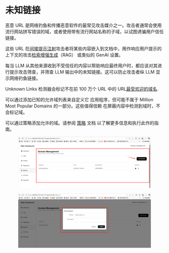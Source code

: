 # 未知链接

恶意 URL 是网络钓鱼和传播恶意软件的最常见攻击媒介之一。攻击者通常会使用流行网站拼写错误的域，或者使用带有流行网站名称的子域，以试图诱骗用户信任链接。

这些 URL 在[间接提示注射](https://www.lakera.ai/blog/guide-to-prompt-injection#direct-prompt-injection-vs-indirect-prompt-injection)攻击者将某些内容嵌入到文档中，用作响应用户提示的上下文的攻击[检索增强生成](https://www.lakera.ai/blog/retrieval-augmented-generation)（RAG） 或类似的 GenAI 设置。

每当 LLM 从其他来源收到不受信任的内容以帮助响应最终用户时，都应该对其进行提示攻击筛查，并筛查 LLM 输出中的未知链接。这可以防止攻击者纵 LLM 显示网络钓鱼链接。



Unknown Links 检测器会标记不在前 100 万个 URL 中的 URL[最受欢迎的域名](https://www.domcop.com/top-10-million-domains).

可以通过添加已知的允许域列表来自定义它 应用程序，但可能不属于 Million Most Popular Domains 的一部分。这些值得信赖 在屏蔽内容中检测到域时，不会标记域。

可以通过策略添加允许的域。请参阅 [策略](https://docs.lakera.ai/docs/policies) 文档 以了解更多信息和执行此作的指南。



<figure><img src="../../.gitbook/assets/image (3).png" alt=""><figcaption></figcaption></figure>



<figure><img src="../../.gitbook/assets/image (1).png" alt=""><figcaption></figcaption></figure>



